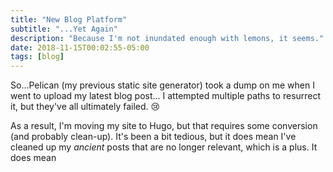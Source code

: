 ```yaml
---
title: "New Blog Platform"
subtitle: "...Yet Again"
description: "Because I'm not inundated enough with lemons, it seems."
date: 2018-11-15T00:02:55-05:00
tags: [blog]
---
```


So...Pelican (my previous static site generator) took a dump on me when I went to upload my latest blog post... I attempted multiple paths to resurrect it, but they've all ultimately failed. :cry:

As a result, I'm moving my site to Hugo, but that requires some conversion (and probably clean-up). It's been a bit tedious, but it does mean I've cleaned up my _ancient_ posts that are no longer relevant, which is a plus. It does mean 